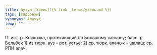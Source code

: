```yaml
---
title: Аузун-[Узень]({% link _terms/узень.md %})
tags: [гидроним]
synonyms: Алачук
temp: ""
---
```


П. ист. р. Коккозка, протекающий по Большому каньону; басс. р. Бельбек 1) из
тюрк. ауз – рот, устье; 2) ср. тюрк. алачык – шалаш; ср. РПН алач.
